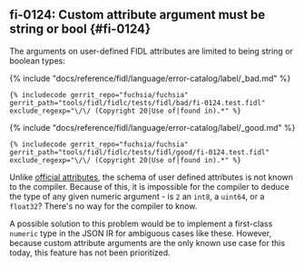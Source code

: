 ## fi-0124: Custom attribute argument must be string or bool {#fi-0124}

The arguments on user-defined FIDL attributes are limited to being string or
boolean types:

{% include "docs/reference/fidl/language/error-catalog/label/_bad.md" %}

```fidl
{% includecode gerrit_repo="fuchsia/fuchsia" gerrit_path="tools/fidl/fidlc/tests/fidl/bad/fi-0124.test.fidl" exclude_regexp="\/\/ (Copyright 20|Use of|found in).*" %}
```

{% include "docs/reference/fidl/language/error-catalog/label/_good.md" %}

```fidl
{% includecode gerrit_repo="fuchsia/fuchsia" gerrit_path="tools/fidl/fidlc/tests/fidl/good/fi-0124.test.fidl" exclude_regexp="\/\/ (Copyright 20|Use of|found in).*" %}
```

Unlike [official attributes][docs-fidl-attributes], the schema of user defined
attributes is not known to the compiler. Because of this, it is impossible for
the compiler to deduce the type of any given numeric argument - is `2` an
`int8`, a `uint64`, or a `float32`? There's no way for the compiler to know.

A possible solution to this problem would be to implement a first-class
`numeric` type in the JSON IR for ambiguous cases like these. However, because
custom attribute arguments are the only known use case for this today, this
feature has not been prioritized.

[docs-fidl-attributes]: /docs/reference/fidl/language/attributes.md
